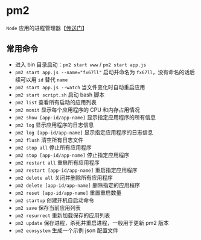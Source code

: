 # pm2

`Node` 应用的进程管理器【[传送门](https://pm2.fenxianglu.cn/docs/start)】

## 常用命令

- 进入 bin 目录启动：`pm2 start www` / `pm2 start app.js`
- `pm2 start app.js --name="fx67ll"` 启动并命名为 `fx67ll`，没有命名的话后续可以用 `id` 替代 `name`
- `pm2 start app.js --watch` 当文件变化时自动重启应用
- `pm2 start script.sh` 启动 bash 脚本
- `pm2 list` 查看所有启动的应用列表
- `pm2 monit` 显示每个应用程序的 CPU 和内存占用情况
- `pm2 show [app-id/app-name]` 显示指定应用程序的所有信息
- `pm2 log` 显示应用程序的日志信息
- `pm2 log [app-id/app-name]` 显示指定应用程序的日志信息
- `pm2 flush` 清空所有日志文件
- `pm2 stop all` 停止所有应用程序
- `pm2 stop [app-id/app-name]` 停止指定应用程序
- `pm2 restart all` 重启所有应用程序
- `pm2 restart [app-id/app-name]` 重启指定应用程序
- `pm2 delete all` 关闭并删除所有应用程序
- `pm2 delete [app-id/app-name]` 删除指定的应用程序
- `pm2 reset [app-id/app-name]` 重置重启数量
- `pm2 startup` 创建开机自启动命令
- `pm2 save` 保存当前应用列表
- `pm2 resurrect` 重新加载保存的应用列表
- `pm2 update` 保存进程，杀死并重启进程，一般用于更新 pm2 版本
- `pm2 ecosystem` 生成一个示例 json 配置文件
